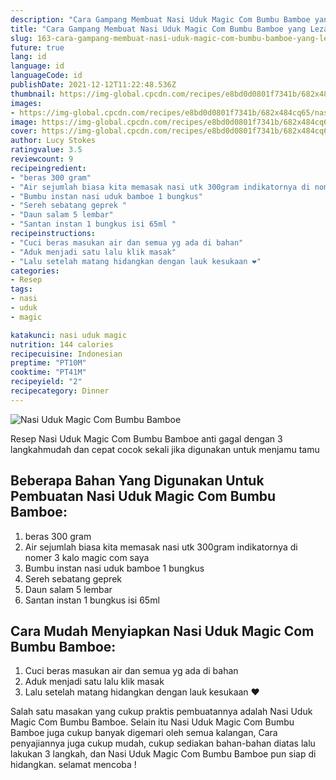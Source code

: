 ```yaml
---
description: "Cara Gampang Membuat Nasi Uduk Magic Com Bumbu Bamboe yang Lezat Sekali"
title: "Cara Gampang Membuat Nasi Uduk Magic Com Bumbu Bamboe yang Lezat Sekali"
slug: 163-cara-gampang-membuat-nasi-uduk-magic-com-bumbu-bamboe-yang-lezat-sekali
future: true
lang: id
language: id
languageCode: id
publishDate: 2021-12-12T11:22:48.536Z 
thumbnail: https://img-global.cpcdn.com/recipes/e8bd0d0801f7341b/682x484cq65/nasi-uduk-magic-com-bumbu-bamboe-foto-resep-utama.png
images:
- https://img-global.cpcdn.com/recipes/e8bd0d0801f7341b/682x484cq65/nasi-uduk-magic-com-bumbu-bamboe-foto-resep-utama.png
image: https://img-global.cpcdn.com/recipes/e8bd0d0801f7341b/682x484cq65/nasi-uduk-magic-com-bumbu-bamboe-foto-resep-utama.png
cover: https://img-global.cpcdn.com/recipes/e8bd0d0801f7341b/682x484cq65/nasi-uduk-magic-com-bumbu-bamboe-foto-resep-utama.png
author: Lucy Stokes
ratingvalue: 3.5
reviewcount: 9
recipeingredient:
- "beras 300 gram"
- "Air sejumlah biasa kita memasak nasi utk 300gram indikatornya di nomer 3 kalo magic com saya "
- "Bumbu instan nasi uduk bamboe 1 bungkus"
- "Sereh sebatang geprek "
- "Daun salam 5 lembar"
- "Santan instan 1 bungkus isi 65ml "
recipeinstructions:
- "Cuci beras masukan air dan semua yg ada di bahan"
- "Aduk menjadi satu lalu klik masak"
- "Lalu setelah matang hidangkan dengan lauk kesukaan ❤️"
categories:
- Resep
tags:
- nasi
- uduk
- magic

katakunci: nasi uduk magic 
nutrition: 144 calories
recipecuisine: Indonesian
preptime: "PT10M"
cooktime: "PT41M"
recipeyield: "2"
recipecategory: Dinner
---
```



![Nasi Uduk Magic Com Bumbu Bamboe](https://img-global.cpcdn.com/recipes/e8bd0d0801f7341b/682x484cq65/nasi-uduk-magic-com-bumbu-bamboe-foto-resep-utama.png)

Resep Nasi Uduk Magic Com Bumbu Bamboe  anti gagal dengan 3 langkahmudah dan cepat cocok sekali jika digunakan untuk menjamu tamu

<!--inarticleads1-->

## Beberapa Bahan Yang Digunakan Untuk Pembuatan Nasi Uduk Magic Com Bumbu Bamboe:

1. beras 300 gram
1. Air sejumlah biasa kita memasak nasi utk 300gram indikatornya di nomer 3 kalo magic com saya 
1. Bumbu instan nasi uduk bamboe 1 bungkus
1. Sereh sebatang geprek 
1. Daun salam 5 lembar
1. Santan instan 1 bungkus isi 65ml 



<!--inarticleads2-->

## Cara Mudah Menyiapkan Nasi Uduk Magic Com Bumbu Bamboe:

1. Cuci beras masukan air dan semua yg ada di bahan
1. Aduk menjadi satu lalu klik masak
1. Lalu setelah matang hidangkan dengan lauk kesukaan ❤️




Salah satu masakan yang cukup praktis pembuatannya adalah  Nasi Uduk Magic Com Bumbu Bamboe. Selain itu  Nasi Uduk Magic Com Bumbu Bamboe  juga cukup banyak digemari oleh semua kalangan, Cara penyajiannya juga cukup mudah, cukup sediakan bahan-bahan diatas lalu lakukan 3 langkah, dan  Nasi Uduk Magic Com Bumbu Bamboe  pun siap di hidangkan. selamat mencoba !
